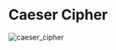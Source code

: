 # Caeser Cipher
![caeser_cipher](https://user-images.githubusercontent.com/52041924/211615902-afc5d0ee-5fdb-4f4f-9350-f73481d4d055.gif)

